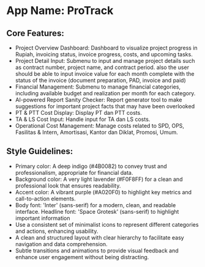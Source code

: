 # **App Name**: ProTrack

## Core Features:

- Project Overview Dashboard: Dashboard to visualize project progress in Rupiah, invoicing status, invoice progress, costs, and upcoming tasks.
- Project Detail Input: Submenu to input and manage project details such as contract number, project name, and contract period. also the user should be able to input invoice value for each month complete with the status of the invoice (document preparation, PAD, invoice and paid)
- Financial Management: Submenu to manage financial categories, including available budget and realization per month for each category.
- AI-powered Report Sanity Checker: Report generator tool to make suggestions for important project facts that may have been overlooked
- PT & PTT Cost Display: Display PT dan PTT costs.
- TA & LS Cost Input: Handle input for TA dan LS costs.
- Operational Cost Management: Manage costs related to SPD, OPS, Fasilitas & Intern, Amortisasi, Kantor dan Diklat, Promosi, Umum.

## Style Guidelines:

- Primary color: A deep indigo (#4B0082) to convey trust and professionalism, appropriate for financial data.
- Background color: A very light lavender (#F0F8FF) for a clean and professional look that ensures readability.
- Accent color: A vibrant purple (#A020F0) to highlight key metrics and call-to-action elements.
- Body font: 'Inter' (sans-serif) for a modern, clean, and readable interface. Headline font: 'Space Grotesk' (sans-serif) to highlight important information
- Use a consistent set of minimalist icons to represent different categories and actions, enhancing usability.
- A clean and structured layout with clear hierarchy to facilitate easy navigation and data comprehension.
- Subtle transitions and animations to provide visual feedback and enhance user engagement without being distracting.